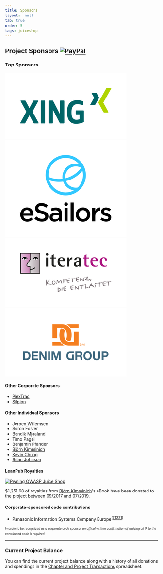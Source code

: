 ```yaml
---
title: Sponsors
layout:  null
tab: true
order: 5
tags: juiceshop
---
```


## Project Sponsors [![PayPal](https://www.paypalobjects.com/en_US/i/btn/btn_donate_SM.gif)](https://www.paypal.com/cgi-bin/webscr?cmd=_donations&business=paypal%40owasp%2eorg&lc=BM&item_name=OWASP%20Juice%20Shop%20Project&item_number=OWASP%20Foundation&no_note=0&currency_code=USD&bn=PP%2dDonationsBF)

### Top Sponsors

[![XING](assets/images/Xing_logo.png)](https://corporate.xing.com/en/about-xing/security/)
[![eSailors](assets/images/ESailors_Logo.png)](https://www.esailors.de/)
[![iteratec](assets/images/300px-Iteratec-sponsor_logo.png)](https://www.iteratec.de/)
[![Denim Group](assets/images/300px-Denim-group_trans.png)](http://www.denimgroup.com/)

#### Other Corporate Sponsors

* [PlexTrac](https://plextrac.com)
* [Silpion](https://silpion.de)

#### Other Individual Sponsors

* Jeroen Willemsen
* Soron Foster
* Bendik Mjaaland
* Timo Pagel
* Benjamin Pfänder
* [Björn Kimminich](https://kimminich.de)
* [Kevin Chung](https://twitter.com/kchungco)
* [Brian Johnson](http://www.7minsec.com/)

#### LeanPub Royalties

[![Pwning OWASP Juice Shop](https://raw.githubusercontent.com/bkimminich/pwning-juice-shop/master/cover_small.jpg)](https://leanpub.com/juice-shop)

$1,251.68 of royalties from [Björn Kimminich](https://kimminich.de)'s
eBook have been donated to the project between 09/2017 and 07/2019.

#### Corporate-sponsored code contributions

* [Panasonic Information Systems Company Europe](https://application.job.panasonic.eu/data/ruP0pHQvHrGZJKvL/rc.php?nav=jobsearch&custval12=ite&lang=EN&custval11=PBSEU_GER)<sup>([#1221](https://github.com/bkimminich/juice-shop/pull/1221))</sup>

<small><small>_In order to be recognized as a corporate code sponsor an offical
written confirmation of waiving all IP to the contributed code is
required._</small></small>

---

### Current Project Balance

You can find the current project balance along with a history of all
donations and spendings in the
[Chapter and Project Transactions](https://docs.google.com/spreadsheets/d/14UWhT7SbJAmNBES1ZYdRk8N5f8S2jVkbQbLZz26eM0I/edit#gid=1346179950&range=C323)
spreadsheet.
